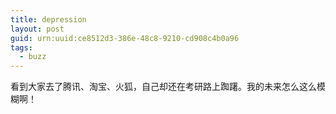 ```yaml
---
title: depression
layout: post
guid: urn:uuid:ce8512d3-386e-48c8-9210-cd908c4b0a96
tags:
  - buzz
---
```


看到大家去了腾讯、淘宝、火狐，自己却还在考研路上踟躇。我的未来怎么这么模糊啊！
